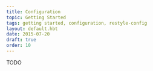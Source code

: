 ```yaml
---
title: Configuration
topic: Getting Started
tags: getting started, configuration, restyle-config
layout: default.hbt
date: 2015-07-20
draft: true
order: 10
---
```


TODO